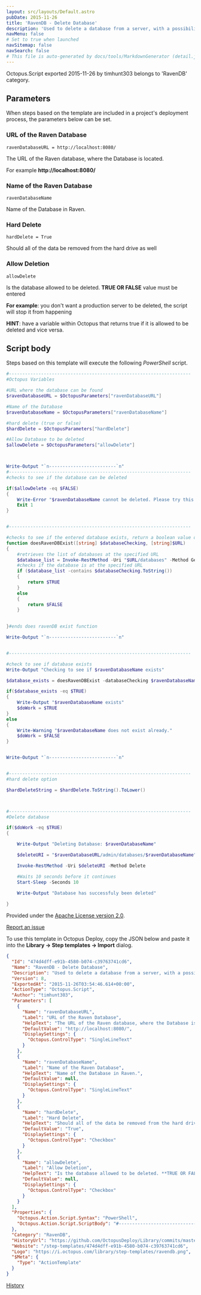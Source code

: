 ```yaml
---
layout: src/layouts/Default.astro
pubDate: 2015-11-26
title: 'RavenDB - Delete Database'
description: 'Used to delete a database from a server, with a possibility to remove all the data from hard drive.'
navMenu: false
# Set to true when launched
navSitemap: false
navSearch: false
# This file is auto-generated by docs/tools/MarkdownGenerator (detail.js)
---
```


Octopus.Script exported 2015-11-26 by timhunt303 belongs to 'RavenDB' category.

## Parameters

When steps based on the template are included in a project's deployment process, the parameters below can be set.


<div class="param">

### URL of the Raven Database

`ravenDatabaseURL = http://localhost:8080/`

The URL of the Raven database, where the Database is located. 

For example **http://localhost:8080/**

</div>
        
<div class="param">

### Name of the Raven Database

`ravenDatabaseName`

Name of the Database in Raven.

</div>
        
<div class="param">

### Hard Delete

`hardDelete = True`

Should all of the data be removed from the hard drive as well

</div>
        
<div class="param">

### Allow Deletion

`allowDelete`

Is the database allowed to be deleted. **TRUE OR FALSE** value must be entered

**For example**: you don't want a production server to be deleted, the script will stop it from happening

**HINT**: have a variable within Octopus that returns true if it is allowed to be deleted and vice versa.

</div>
        

## Script body

Steps based on this template will execute the following *PowerShell* script.

```powershell
#--------------------------------------------------------------------
#Octopus Variables

#URL where the database can be found
$ravenDatabaseURL = $OctopusParameters["ravenDatabaseURL"]

#Name of the Database
$ravenDatabaseName = $OctopusParameters["ravenDatabaseName"]

#hard delete (true or false)
$hardDelete = $OctopusParameters["hardDelete"]

#Allow Database to be deleted
$allowDelete = $OctopusParameters["allowDelete"]



Write-Output "`n-------------------------`n"
#--------------------------------------------------------------------
#checks to see if the database can be deleted

if($allowDelete -eq $FALSE)
{
    Write-Error "$ravenDatabaseName cannot be deleted. Please try this on a database that can be delete." -ErrorId E4
    Exit 1
}


#--------------------------------------------------------------------

#checks to see if the entered database exists, return a boolean value depending on the outcome
function doesRavenDBExist([string] $databaseChecking, [string]$URL)
{
    #retrieves the list of databases at the specified URL
    $database_list = Invoke-RestMethod -Uri "$URL/databases" -Method Get
    #checks if the database is at the specified URL
    if ($database_list -contains $databaseChecking.ToString()) 
    {
        return $TRUE
    }
    else 
    {
        return $FALSE
    }

    
}#ends does ravenDB exist function

Write-Output "`n-------------------------`n"


#--------------------------------------------------------------------

#check to see if database exists
Write-Output "Checking to see if $ravenDatabaseName exists"

$database_exists = doesRavenDBExist -databaseChecking $ravenDatabaseName -URL $ravenDatabaseURL

if($database_exists -eq $TRUE)
{
    Write-Output "$ravenDatabaseName exists"
    $doWork = $TRUE
}
else
{
    Write-Warning "$ravenDatabaseName does not exist already." 
    $doWork = $FALSE
}


Write-Output "`n-------------------------`n"


#--------------------------------------------------------------------
#hard delete option

$hardDeleteString = $hardDelete.ToString().ToLower()



#--------------------------------------------------------------------
#Delete database

if($doWork -eq $TRUE)
{

    Write-Output "Deleting Database: $ravenDatabaseName"

    $deleteURI = "$ravenDatabaseURL/admin/databases/$ravenDatabaseName" + "?hard-delete=$hardDeleteString"

    Invoke-RestMethod -Uri $deleteURI -Method Delete

    #Waits 10 seconds before it continues
    Start-Sleep -Seconds 10
    
    Write-Output "Database has successfuly been deleted"

}
```

Provided under the [Apache License version 2.0](https://github.com/OctopusDeploy/Library/blob/master/LICENSE.txt).

[Report an issue](https://github.com/OctopusDeploy/Library/issues/new?assignees=&labels=&projects=&template=bug-report.yml&title=Issue%20with%20RavenDB%20-%20Delete%20Database&step-template=RavenDB%20-%20Delete%20Database)

<div class="get-json">

To use this template in Octopus Deploy, copy the JSON below and paste it into the **Library → Step templates → Import** dialog.

```json
{
  "Id": "474d4dff-e91b-4580-b074-c39763741cd6",
  "Name": "RavenDB - Delete Database",
  "Description": "Used to delete a database from a server, with a possibility to remove all the data from hard drive.",
  "Version": 8,
  "ExportedAt": "2015-11-26T03:54:46.614+00:00",
  "ActionType": "Octopus.Script",
  "Author": "timhunt303",
  "Parameters": [
    {
      "Name": "ravenDatabaseURL",
      "Label": "URL of the Raven Database",
      "HelpText": "The URL of the Raven database, where the Database is located. \n\nFor example **http://localhost:8080/**",
      "DefaultValue": "http://localhost:8080/",
      "DisplaySettings": {
        "Octopus.ControlType": "SingleLineText"
      }
    },
    {
      "Name": "ravenDatabaseName",
      "Label": "Name of the Raven Database",
      "HelpText": "Name of the Database in Raven.",
      "DefaultValue": null,
      "DisplaySettings": {
        "Octopus.ControlType": "SingleLineText"
      }
    },
    {
      "Name": "hardDelete",
      "Label": "Hard Delete",
      "HelpText": "Should all of the data be removed from the hard drive as well",
      "DefaultValue": "True",
      "DisplaySettings": {
        "Octopus.ControlType": "Checkbox"
      }
    },
    {
      "Name": "allowDelete",
      "Label": "Allow Deletion",
      "HelpText": "Is the database allowed to be deleted. **TRUE OR FALSE** value must be entered\n\n**For example**: you don't want a production server to be deleted, the script will stop it from happening\n\n**HINT**: have a variable within Octopus that returns true if it is allowed to be deleted and vice versa.",
      "DefaultValue": null,
      "DisplaySettings": {
        "Octopus.ControlType": "Checkbox"
      }
    }
  ],
  "Properties": {
    "Octopus.Action.Script.Syntax": "PowerShell",
    "Octopus.Action.Script.ScriptBody": "#--------------------------------------------------------------------\n#Octopus Variables\n\n#URL where the database can be found\n$ravenDatabaseURL = $OctopusParameters[\"ravenDatabaseURL\"]\n\n#Name of the Database\n$ravenDatabaseName = $OctopusParameters[\"ravenDatabaseName\"]\n\n#hard delete (true or false)\n$hardDelete = $OctopusParameters[\"hardDelete\"]\n\n#Allow Database to be deleted\n$allowDelete = $OctopusParameters[\"allowDelete\"]\n\n\n\nWrite-Output \"`n-------------------------`n\"\n#--------------------------------------------------------------------\n#checks to see if the database can be deleted\n\nif($allowDelete -eq $FALSE)\n{\n    Write-Error \"$ravenDatabaseName cannot be deleted. Please try this on a database that can be delete.\" -ErrorId E4\n    Exit 1\n}\n\n\n#--------------------------------------------------------------------\n\n#checks to see if the entered database exists, return a boolean value depending on the outcome\nfunction doesRavenDBExist([string] $databaseChecking, [string]$URL)\n{\n    #retrieves the list of databases at the specified URL\n    $database_list = Invoke-RestMethod -Uri \"$URL/databases\" -Method Get\n    #checks if the database is at the specified URL\n    if ($database_list -contains $databaseChecking.ToString()) \n    {\n        return $TRUE\n    }\n    else \n    {\n        return $FALSE\n    }\n\n    \n}#ends does ravenDB exist function\n\nWrite-Output \"`n-------------------------`n\"\n\n\n#--------------------------------------------------------------------\n\n#check to see if database exists\nWrite-Output \"Checking to see if $ravenDatabaseName exists\"\n\n$database_exists = doesRavenDBExist -databaseChecking $ravenDatabaseName -URL $ravenDatabaseURL\n\nif($database_exists -eq $TRUE)\n{\n    Write-Output \"$ravenDatabaseName exists\"\n    $doWork = $TRUE\n}\nelse\n{\n    Write-Warning \"$ravenDatabaseName does not exist already.\" \n    $doWork = $FALSE\n}\n\n\nWrite-Output \"`n-------------------------`n\"\n\n\n#--------------------------------------------------------------------\n#hard delete option\n\n$hardDeleteString = $hardDelete.ToString().ToLower()\n\n\n\n#--------------------------------------------------------------------\n#Delete database\n\nif($doWork -eq $TRUE)\n{\n\n    Write-Output \"Deleting Database: $ravenDatabaseName\"\n\n    $deleteURI = \"$ravenDatabaseURL/admin/databases/$ravenDatabaseName\" + \"?hard-delete=$hardDeleteString\"\n\n    Invoke-RestMethod -Uri $deleteURI -Method Delete\n\n    #Waits 10 seconds before it continues\n    Start-Sleep -Seconds 10\n    \n    Write-Output \"Database has successfuly been deleted\"\n\n}"
  },
  "Category": "RavenDB",
  "HistoryUrl": "https://github.com/OctopusDeploy/Library/commits/master/step-templates//opt/buildagent/work/75443764cd38076d/step-templates/ravendb-delete-database.json",
  "Website": "/step-templates/474d4dff-e91b-4580-b074-c39763741cd6",
  "Logo": "https://i.octopus.com/library/step-templates/ravendb.png",
  "$Meta": {
    "Type": "ActionTemplate"
  }
}
```

[History](https://github.com/OctopusDeploy/Library/commits/master/step-templates/https://github.com/OctopusDeploy/Library/commits/master/step-templates//opt/buildagent/work/75443764cd38076d/step-templates/ravendb-delete-database.json)

</div>
